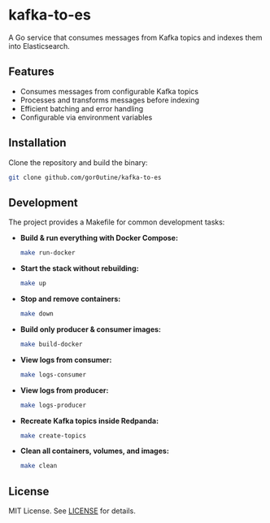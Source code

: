 # kafka-to-es

A Go service that consumes messages from Kafka topics and indexes them into Elasticsearch.

## Features

- Consumes messages from configurable Kafka topics
- Processes and transforms messages before indexing
- Efficient batching and error handling
- Configurable via environment variables

## Installation

Clone the repository and build the binary:

```sh
git clone github.com/gor0utine/kafka-to-es
```

## Development

The project provides a Makefile for common development tasks:

- **Build & run everything with Docker Compose:**
  ```sh
  make run-docker
  ```
- **Start the stack without rebuilding:**
  ```sh
  make up
  ```
- **Stop and remove containers:**
  ```sh
  make down
  ```
- **Build only producer & consumer images:**
  ```sh
  make build-docker
  ```
- **View logs from consumer:**
  ```sh
  make logs-consumer
  ```
- **View logs from producer:**
  ```sh
  make logs-producer
  ```
- **Recreate Kafka topics inside Redpanda:**
  ```sh
  make create-topics
  ```
- **Clean all containers, volumes, and images:**
  ```sh
  make clean
  ```

## License

MIT License. See [LICENSE](LICENSE) for details.

